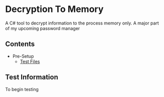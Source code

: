 # Decryption To Memory
A C# tool to decrypt information to the process memory only. A major part of my upcoming password manager

## Contents
- Pre-Setup
    * [Test Files](#test)
    
## Test Information
To begin testing
